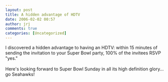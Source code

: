 ```yaml
---
layout: post
title: A hidden advantage of HDTV
date: 2006-02-02 00:57
author: jrj
comments: true
categories: [Uncategorized]
---
```

I discovered a hidden advantage to having an HDTV: within 15 minutes of sending the invitation to your Super Bowl party, 100% of the invitees RSVP "yes."<br /><br />Here's looking forward to Super Bowl Sunday in all its high definition glory... go Seahawks!

